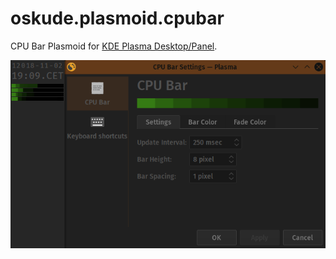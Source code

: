 # oskude.plasmoid.cpubar

CPU Bar Plasmoid for [KDE Plasma Desktop/Panel](https://www.kde.org/plasma-desktop).

![screenshot](screenshot.png?raw=true)
